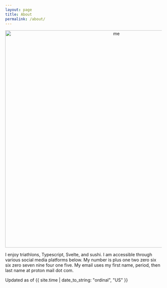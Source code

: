 ```yaml
---
layout: page
title: About
permalink: /about/
---
```


<div style="text-align: center"><img src="{{ site.baseurl }}/images/me2.png" alt="me" style="width: 700px;"/></div>

I enjoy triathlons, Typescript, Svelte, and sushi. I am accessible through various social media platforms below.  My number is plus one two zero six six zero seven nine four one five. My email uses my first name, period, then last name at proton mail dot com. 

Updated as of {{ site.time | date_to_string: "ordinal", "US" }}
